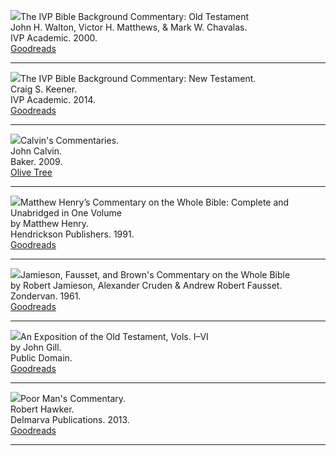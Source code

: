 <img src="commentary-ivp-background-ot-walton.jpg">The IVP Bible Background Commentary: Old Testament  
John H. Walton, Victor H. Matthews, & Mark W. Chavalas.  
IVP Academic. 2000.  
[Goodreads](https://www.goodreads.com/book/show/32190763-the-ivp-bible-background-commentary)

<hr style="clear:both;">

<img src="commentary-ivp-background-nt-keener.jpg">The IVP Bible Background Commentary: New Testament.  
Craig S. Keener.  
IVP Academic. 2014.  
[Goodreads](https://www.goodreads.com/book/show/17861691-the-ivp-bible-background-commentary)

<hr style="clear:both;">

<img src="commentary-calvin-set-portrait.jpg">Calvin's Commentaries.  
John Calvin.  
Baker. 2009.  
[Olive Tree](https://www.olivetree.com/store/product.php?productid=17517)

<hr style="clear:both;">

<img src="commentary-whole-bible-unabridged-henry.jpg">Matthew Henry’s Commentary on the Whole Bible: Complete and Unabridged in One Volume  
by Matthew Henry.  
Hendrickson Publishers. 1991.  
[Goodreads](https://www.goodreads.com/book/show/962955.Matthew_Henry_s_Commentary_on_the_Whole_Bible?ac=1&from_search=true&qid=DNZ1wtYZl3&rank=1)

<hr style="clear:both;">

<img src="commentary-whole-jfb.jpg">Jamieson, Fausset, and Brown's Commentary on the Whole Bible  
by Robert Jamieson, Alexander Cruden & Andrew Robert Fausset.  
Zondervan. 1961.  
[Goodreads](https://www.goodreads.com/book/show/3373063-jamieson-fausset-and-brown-s-commentary-on-the-whole-bible)

<hr style="clear:both;">

<img src="commentary-whole-gill.jpg">An Exposition of the Old Testament, Vols. I–VI  
by John Gill.  
Public Domain.  
[Goodreads](https://www.goodreads.com/book/show/18897526-gill-s-bible-commentary)

<hr style="clear:both;">

<img src="commentary-poor-mans-hawker.jpg">Poor Man's Commentary.  
Robert Hawker.  
Delmarva Publications. 2013.  
[Goodreads](https://www.goodreads.com/book/show/25370427-poor-man-s-commentary)

<hr style="clear:both;">